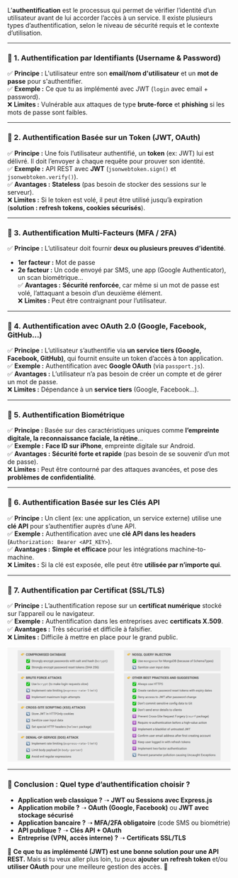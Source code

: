 L’**authentification** est le processus qui permet de vérifier l’identité d’un utilisateur avant de lui accorder l’accès à un service. Il existe plusieurs types d’authentification, selon le niveau de sécurité requis et le contexte d’utilisation.  

---

### **📌 1. Authentification par Identifiants (Username & Password)**
✅ **Principe :** L'utilisateur entre son **email/nom d'utilisateur** et un **mot de passe** pour s'authentifier.  
✅ **Exemple :** Ce que tu as implémenté avec JWT (`login` avec email + password).  
❌ **Limites :** Vulnérable aux attaques de type **brute-force** et **phishing** si les mots de passe sont faibles.  

---

### **📌 2. Authentification Basée sur un Token (JWT, OAuth)**
✅ **Principe :** Une fois l’utilisateur authentifié, un **token** (ex: JWT) lui est délivré. Il doit l’envoyer à chaque requête pour prouver son identité.  
✅ **Exemple :** API REST avec **JWT** (`jsonwebtoken.sign()` et `jsonwebtoken.verify()`).  
✅ **Avantages :** **Stateless** (pas besoin de stocker des sessions sur le serveur).  
❌ **Limites :** Si le token est volé, il peut être utilisé jusqu’à expiration (**solution : refresh tokens, cookies sécurisés**).  

---

### **📌 3. Authentification Multi-Facteurs (MFA / 2FA)**
✅ **Principe :** L’utilisateur doit fournir **deux ou plusieurs preuves d’identité**.  
- **1er facteur :** Mot de passe  
- **2e facteur :** Un code envoyé par SMS, une app (Google Authenticator), un scan biométrique…  
✅ **Avantages :** **Sécurité renforcée**, car même si un mot de passe est volé, l’attaquant a besoin d’un deuxième élément.  
❌ **Limites :** Peut être contraignant pour l’utilisateur.  

---

### **📌 4. Authentification avec OAuth 2.0 (Google, Facebook, GitHub…)**
✅ **Principe :** L’utilisateur s’authentifie via **un service tiers (Google, Facebook, GitHub)**, qui fournit ensuite un token d’accès à ton application.  
✅ **Exemple :** Authentification avec **Google OAuth** (via `passport.js`).  
✅ **Avantages :** L’utilisateur n’a pas besoin de créer un compte et de gérer un mot de passe.  
❌ **Limites :** Dépendance à un **service tiers** (Google, Facebook…).  

---

### **📌 5. Authentification Biométrique**
✅ **Principe :** Basée sur des caractéristiques uniques comme **l’empreinte digitale, la reconnaissance faciale, la rétine**…  
✅ **Exemple :** **Face ID sur iPhone**, empreinte digitale sur Android.  
✅ **Avantages :** **Sécurité forte et rapide** (pas besoin de se souvenir d’un mot de passe).  
❌ **Limites :** Peut être contourné par des attaques avancées, et pose des **problèmes de confidentialité**.  

---

### **📌 6. Authentification Basée sur les Clés API**
✅ **Principe :** Un client (ex: une application, un service externe) utilise une **clé API** pour s’authentifier auprès d’une API.  
✅ **Exemple :** Authentification avec une **clé API dans les headers** (`Authorization: Bearer <API_KEY>`).  
✅ **Avantages :** **Simple et efficace** pour les intégrations machine-to-machine.  
❌ **Limites :** Si la clé est exposée, elle peut être **utilisée par n’importe qui**.  

---

### **📌 7. Authentification par Certificat (SSL/TLS)**
✅ **Principe :** L’authentification repose sur un **certificat numérique** stocké sur l’appareil ou le navigateur.  
✅ **Exemple :** Authentification dans les entreprises avec **certificats X.509**.  
✅ **Avantages :** Très sécurisé et difficile à falsifier.  
❌ **Limites :** Difficile à mettre en place pour le grand public.  


![alt text](image.png)

---

### **🧐 Conclusion : Quel type d’authentification choisir ?**
- **Application web classique ?** ➝ **JWT ou Sessions avec Express.js**  
- **Application mobile ?** ➝ **OAuth (Google, Facebook)** ou **JWT avec stockage sécurisé**  
- **Application bancaire ?** ➝ **MFA/2FA obligatoire** (code SMS ou biométrie)  
- **API publique ?** ➝ **Clés API + OAuth**  
- **Entreprise (VPN, accès interne) ?** ➝ **Certificats SSL/TLS**  

📌 **Ce que tu as implémenté (JWT) est une bonne solution pour une API REST.** Mais si tu veux aller plus loin, tu peux **ajouter un refresh token** et/ou **utiliser OAuth** pour une meilleure gestion des accès. 🚀
